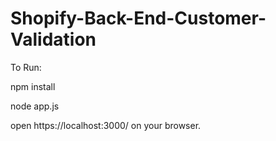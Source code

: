 # Shopify-Back-End-Customer-Validation


To Run:

npm install

node app.js

open https://localhost:3000/ on your browser.

